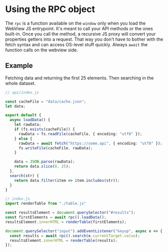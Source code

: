  # Using the RPC object

The `rpc` is a function available on the `window` only when you load the WebView JS entrypoint.
It's meant to call your API methods or the ones built-in. 
Once you call the method, a recursive JS proxy will convert your properties getters into a request.
That way you don't have to bother with the fetch syntax and can access OS-level stuff quickly.
Always `await` the function calls on the webview side.

## Example

Fetching data and returning the first 25 elements. Then searching in the whole dataset.
```ts
// api/index.js

const cacheFile = "data/cache.json";
let data;

export default {
  async loadData() {
    let rawData;
    if (fs.exists(cacheFile)) {
      rawData = fs.readFile(cacheFile, { encoding: "utf8" });
    } else {
      rawData = await fetch("https://some.api", { encoding: "utf8" });
      fs.writeFile(cacheFile, rawData);
    }

    data = JSON.parse(rawData);
    return data.slice(0, 25);
  },
  search(str) {
    return data.filter(item => item.includes(str));
  }
}
```

```ts
// index.js
import renderTable from "./table.js"

const resultsElement = document.querySelector("#results");
const firstElements = await rpc().loadData();
resultsElement.innerHTML = renderTable(firstElements);

document.querySelector("input").addEventListener("keyup", async e => {
  const results = await rpc().search(e.currentTarget.value);
  resultsElement.innerHTML = renderTable(results);
});

```